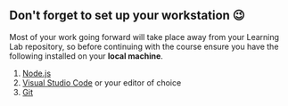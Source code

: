 ## Don't forget to set up your workstation 😉

Most of your work going forward will take place away from your Learning Lab repository, so before continuing with the course ensure you have the following installed on your **local machine**.  

1. [Node.js](https://nodejs.org)
2. [Visual Studio Code](https://code.visualstudio.com/) or your editor of choice
3. [Git](https://git-scm.com/)